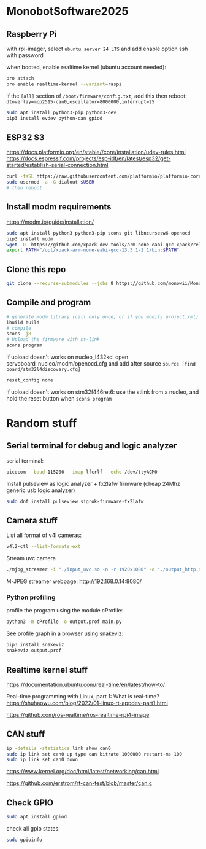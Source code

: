 # MonobotSoftware2025

## Raspberry Pi

with rpi-imager, select `ubuntu server 24 LTS` and add enable option ssh with password

when booted, enable realtime kernel (ubuntu account needed):
```sh
pro attach
pro enable realtime-kernel --variant=raspi
```

if the `[all]` section of `/boot/firmware/config.txt`, add this then reboot:
`dtoverlay=mcp2515-can0,oscillator=8000000,interrupt=25`

```sh
sudo apt install python3-pip python3-dev
pip3 install evdev python-can gpiod
```

## ESP32 S3

https://docs.platformio.org/en/stable//core/installation/udev-rules.html
https://docs.espressif.com/projects/esp-idf/en/latest/esp32/get-started/establish-serial-connection.html

```sh
curl -fsSL https://raw.githubusercontent.com/platformio/platformio-core/develop/platformio/assets/system/99-platformio-udev.rules | sudo tee /etc/udev/rules.d/99-platformio-udev.rules
sudo usermod -a -G dialout $USER
# then reboot
```

## Install modm requirements

https://modm.io/guide/installation/

```sh
sudo apt install python3 python3-pip scons git libncursesw6 openocd
pip3 install modm
wget -O- https://github.com/xpack-dev-tools/arm-none-eabi-gcc-xpack/releases/download/v13.3.1-1.1/xpack-arm-none-eabi-gcc-13.3.1-1.1-linux-x64.tar.gz | sudo tar xz -C /opt/
export PATH="/opt/xpack-arm-none-eabi-gcc-13.3.1-1.1/bin:$PATH"
```

## Clone this repo

```sh
git clone --recurse-submodules --jobs 8 https://github.com/monowii/MonobotSoftware2025
```

## Compile and program

```sh
# generate modm library (call only once, or if you modify project.xml)
lbuild build
# compile
scons -j8
# Upload the firmware with st-link
scons program
```

if upload doesn't works on nucleo_l432kc:
open servoboard_nucleo/modm/openocd.cfg and add after source ```source [find board/stm32l4discovery.cfg]```

```tcl
reset_config none
```

if upload doesn't works on stm32f446ret6:
use the stlink from a nucleo, and hold the reset button when ```scons program```


# Random stuff

## Serial terminal for debug and logic analyzer

serial terminal:
```sh
picocom --baud 115200 --imap lfcrlf --echo /dev/ttyACM0
```

Install pulseview as logic analyzer + fx2lafw firmware (cheap 24Mhz generic usb logic analyzer)
```sh
sudo dnf install pulseview sigrok-firmware-fx2lafw 
```

## Camera stuff

List all format of v4l cameras:
```sh
v4l2-ctl --list-formats-ext
```

Stream uvc camera
```sh
./mjpg_streamer -i "./input_uvc.so -n -r 1920x1080" -o "./output_http.so -w ./www"
```
M-JPEG streamer webpage:
http://192.168.0.14:8080/

### Python profiling

profile the program using the module cProfile:
```sh
python3 -m cProfile -o output.prof main.py 
```

See profile graph in a browser using snakeviz:
```sh
pip3 install snakeviz
snakeviz output.prof
```

## Realtime kernel stuff

https://documentation.ubuntu.com/real-time/en/latest/how-to/

Real-time programming with Linux, part 1: What is real-time?
https://shuhaowu.com/blog/2022/01-linux-rt-appdev-part1.html

https://github.com/ros-realtime/ros-realtime-rpi4-image

## CAN stuff

```sh
ip -details -statistics link show can0
sudo ip link set can0 up type can bitrate 1000000 restart-ms 100
sudo ip link set can0 down
```

https://www.kernel.org/doc/html/latest/networking/can.html

https://github.com/erstrom/rt-can-test/blob/master/can.c

## Check GPIO

```sh
sudo apt install gpiod
```

check all gpio states:
```sh
sudo gpioinfo
```
